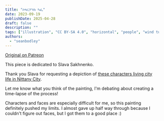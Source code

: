 ```yaml
---
title: "ሶላርፓንክ ካፌ"
date: 2023-09-19
publishDate: 2025-04-28
draft: false
description: ""
tags: ["illustration", "CC BY-SA 4.0", "horizontal", "people", "wind turbine"]
authors:
  - "seanbodley"
---
```


[Original on Patreon](https://www.patreon.com/posts/solarpunk-cafe-89516442)

This piece is dedicated to Slava Sakhnenko.

Thank you Slava for requesting a depiction of [these characters living city life in Nittany City](https://www.patreon.com/posts/look-what-i-100-84231823).

Let me know what you think of the painting, I'm debating about creating a time-lapse of the process!

Characters and faces are especially difficult for me, so this painting definitely pushed my limits. I almost gave up half way through because I couldn't figure out faces, but I got them to a good place :)